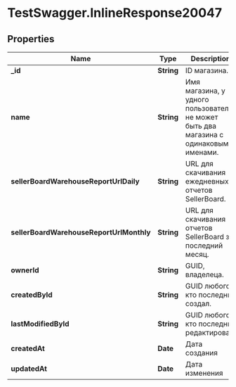 # TestSwagger.InlineResponse20047

## Properties

Name | Type | Description | Notes
------------ | ------------- | ------------- | -------------
**_id** | **String** | ID магазина. | [optional] 
**name** | **String** | Имя магазина, у удного пользователя не может быть два магазина с одинаковыми именами. | [optional] 
**sellerBoardWarehouseReportUrlDaily** | **String** | URL для скачивания ежедневных отчетов SellerBoard. | [optional] 
**sellerBoardWarehouseReportUrlMonthly** | **String** | URL для скачивания отчетов SellerBoard за последний месяц. | [optional] 
**ownerId** | **String** | GUID, владелеца. | [optional] 
**createdById** | **String** | GUID любого, кто последний создал. | [optional] 
**lastModifiedById** | **String** | GUID любого, кто последний редактировал. | [optional] 
**createdAt** | **Date** | Дата создания | [optional] 
**updatedAt** | **Date** | Дата изменения | [optional] 


